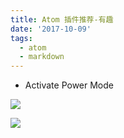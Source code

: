 ```yaml
---
title: Atom 插件推荐-有趣
date: '2017-10-09'
tags: 
  - atom
  - markdown
---
```


+ Activate Power Mode

![](https://cloud.githubusercontent.com/assets/688415/11615565/10f16456-9c65-11e5-8af4-265f01fc83a0.gif)

![](https://cloud.githubusercontent.com/assets/10590799/18817237/876c2d84-8321-11e6-8324-f1540604c0bd.gif)
